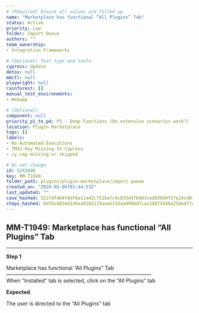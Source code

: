 ```yaml
---
# (Required) Ensure all values are filled up
name: "Marketplace has functional “All Plugins” Tab"
status: Active
priority: Low
folder: Import Queue
authors: ""
team_ownership: 
- Integration Frameworks

# (Optional) Test type and tools
cypress: Update
detox: null
mmctl: null
playwright: null
rainforest: []
manual_test_environments: 
- Webapp

# (Optional)
component: null
priority_p1_to_p4: P3 - Deep Functions (Do extensive scenarios work?)
location: Plugin Marketplace
tags: []
labels: 
- No-Automated-Executions
- TM4J-Key-Missing-In-Cypress
- cy-rep-missing-or-skipped

# Do not change
id: 5293890
key: MM-T1949
folder_path: plugins/plugin-marketplace/import-queue
created_on: "2020-05-06T01:44:53Z"
last_updated: ""
case_hashed: 522fdf464f0df6a11a42c751ba7c4c835dd7b9d3ced038d4f2fe24cd016f0867df9b763222c2bf0dc16edc8c7e564756
steps_hashed: bd7bcd824d146aa9162174aaab316aa490bd7cac28875446a25ded77e000b265b720df39462c59bc49e6e78a5015030c
---
```


## MM-T1949: Marketplace has functional “All Plugins” Tab

---

**Step 1**

Marketplace has functional “All Plugins” Tab\
————————————————————————————\
When “Installed” tab is selected, click on the “All Plugins” tab

**Expected**

The user is directed to the “All Plugins” tab
